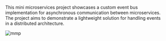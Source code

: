 This mini microservices project showcases a custom event bus implementation for asynchronous communication between microservices. The project aims to demonstrate a lightweight solution for handling events in a distributed architecture.

![mmp](https://github.com/isurukumanayake/mini-microservices-project/assets/137193960/aa36672f-d5c0-43c1-b71f-dde06165ed4f)
